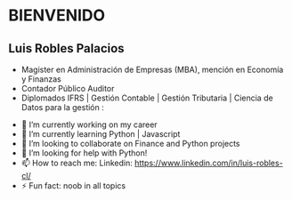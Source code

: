 # BIENVENIDO

## Luis Robles Palacios
* Magister en Administración de Empresas (MBA), mención en Economía y Finanzas
* Contador Público Auditor
* Diplomados IFRS | Gestión Contable | Gestión Tributaria | Ciencia de Datos para la gestión :

- 🔭 I’m currently working on my career
- 🌱 I’m currently learning Python | Javascript
- 👯 I’m looking to collaborate on Finance and Python projects
- 🤔 I’m looking for help with Python!
- 📫 How to reach me: Linkedin: https://www.linkedin.com/in/luis-robles-cl/
- ⚡ Fun fact: noob in all topics